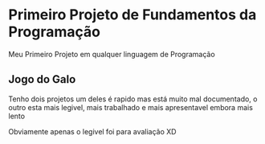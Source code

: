 # Primeiro Projeto de Fundamentos da Programação

Meu Primeiro Projeto em qualquer linguagem de Programação

## Jogo do Galo

Tenho dois projetos um deles é rapido mas está muito mal documentado, o outro esta mais legivel, mais trabalhado e mais apresentavel embora mais lento

Obviamente apenas o legivel foi para avaliação XD

